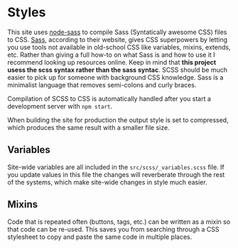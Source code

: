 # Styles

This site uses [node-sass](https://github.com/sass/node-sass) to compile Sass (Syntatically awesome CSS) files to CSS. [Sass](http://sass-lang.com/), according to their website, gives CSS superpowers by letting you use tools not available in old-school CSS like variables, mixins, extends, etc.  Rather than giving a full how-to on what Sass is and how to use it I recommend looking up resources online.  Keep in mind that **this project usess the scss syntax rather than the sass syntac**.  SCSS should be much easier to pick up for someone with background CSS knowledge.  Sass is a minimalist language that removes semi-colons and curly braces.

Compilation of SCSS to CSS is automatically handled after you start a development server with `npm start`.

When building the site for production the output style is set to compressed, which produces the same result with a smaller file size.

## Variables

Site-wide variables are all included in the `src/scss/_variables.scss` file.  If you update values in this file the changes will reverberate through the rest of the systems, which make site-wide changes in style much easier.

## Mixins

Code that is repeated often (buttons, tags, etc.) can be written as a mixin so that code can be re-used.  This saves you from searching through a CSS stylesheet to copy and paste the same code in multiple places.
